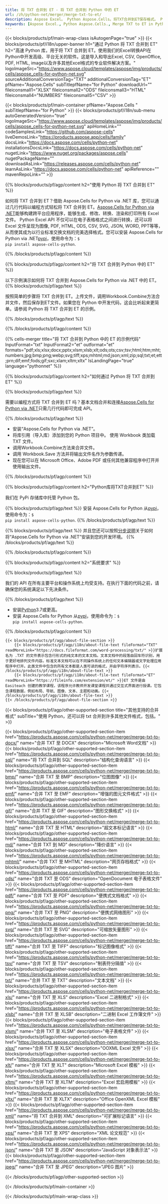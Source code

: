 ```yaml
---
title: 将 TXT 合并到 ET - 将 TXT 合并到 Python 中的 ET
url: /zh/python-net/merger/merge-txt-to-et/ 
description: Aspose Excel。 Python Aspose.Cells。将TXT合并到ET保存格式。 Python 将 TXT 合并为 ET 格式。将 TXT 合并到 Python 中的 ET。 TXT 合并。
keywords: [Aspose Excel., Python Aspose.Cells., Merge TXT to ET in Python., Python Merge TXT to et., Python Combine TXT to ET., TXT Merge]
---
```

{{< blocks/products/pf/main-wrap-class isAutogenPage="true" >}}
{{< blocks/products/pf/i18n/upper-banner h1="通过 Python 将 TXT 合并到 ET" h2="高速 Python 库，用于将 TXT 合并到 ET。使用我们的Excel转换API在Python中开发高级、平台无关的软件。这是导入和导出Excel, CSV, OpenOffice, PDF, HTML, image以及许多其他Excel格式的专业软件解决方案。" logoImageSrc="https://www.aspose.cloud/templates/aspose/img/products/cells/aspose_cells-for-python-net.svg" sourceAdditionalConversionTag="TXT" additionalConversionTag="ET" pfName="Aspose.Cells" subTitlepfName="for Python" downloadUrl="" fileiconsmall1="XLSX" fileiconsmall2="ODS" fileiconsmall3="HTML" fileiconsmall4="NUMBERS" fileiconsmall5="CSV" >}}

{{< blocks/products/pf/main-container pfName="Aspose.Cells " subTitlepfName="for Python" >}}
{{< blocks/products/pf/i18n/sub-menu autoGeneratedVersion="true" logoImageSrc="https://www.aspose.cloud/templates/aspose/img/products/cells/aspose_cells-for-python-net.svg" apiHomeLink="" codeSamplesLink="https://github.com/aspose-cells" liveDemosLink="https://products.aspose.app/cells/family" docsLink="https://docs.aspose.com/cells/python-net" installationsDocsLink="https://docs.aspose.com/cells/python-net" nugetLink="https://www.nuget.org/packages/aspose.cells" nugetPackageName="" downloadAsLink="https://releases.aspose.com/cells/python-net" learnAsLink="https://docs.aspose.com/cells/python-net" apiReference="" mavenRepoLink="" >}}

{{% blocks/products/pf/agp/content h2="使用 Python 将 TXT 合并到 ET" %}}

如何将 TXT 合并到 ET？借助 Aspose.Cells for Python via .NET 库，您可以通过几行代码以编程方式轻松将 TXT 合并到 ET。[Aspose.Cells for Python via .NET](https://pypi.org/project/aspose-cells-python)能够构建跨平台应用程序，能够生成、修改、转换、渲染和打印所有 Excel 文件。 Python Excel API 不仅可以在电子表格格式之间进行转换，还可以将 Excel 文件呈现为图像, PDF, HTML, ODS, CSV, SVG, JSON, WORD, PPT等等，从而使其成为以行业标准交换文档的完美选择格式。您可以安装 Aspose.Cells for Python via .NET<a href="https://pypi.org/project/aspose-cells-python/">pypi</a>，使用命令为：<code>$ pip install aspose-cells-python</code>.


{{% /blocks/products/pf/agp/content %}}

{{% blocks/products/pf/agp/content h2="将 TXT 合并到 Python 中的 ET" %}}

以下示例演示如何将 TXT 合并到 Aspose.Cells for Python via .NET 中的 ET。
{{% blocks/products/pf/agp/text %}}

按照简单的步骤将 TXT 合并到 ET。上传文件，调用Workbook.Combine方法合并文件，然后保存到ET文件。如果您在 Python 中开发代码，这会比听起来更简单。请参阅 Python 将 TXT 合并到 ET 的示例。

{{% /blocks/products/pf/agp/text %}}

{{% /blocks/products/pf/agp/content %}}

{{% cells-merger title="将 TXT 合并到 Python 中的 ET 的示例代码" InputFormat="txt" InputFormat2="et" outformat="et" formats="pdf;xls;xlsx;docx;pptx;xlsm;xlsb;xlt;ods;ots;csv;tsv;html;htm;mht;numbers;jpg;bmp;png;webp;svg;tiff;xps;mhtml;md;json;xml;zip;sql;txt;et;ett;prn;dif;emf;fods;gif;sxc;xlam;xltm;xltx" IsLandingPage="true" language="pythonnet" %}}

{{% blocks/products/pf/agp/content h2="如何通过 Python 将 TXT 合并到 ET" %}}

{{% blocks/products/pf/agp/text %}}

需要以编程方式将 TXT 合并到 ET 吗？基本文档合并和连接[Aspose.Cells for Python via .NET](https://products.aspose.com/cells/python-net)只需几行代码即可完成 API。

{{% /blocks/products/pf/agp/text %}}

+ 安装“Aspose.Cells for Python via .NET”。
+ 将库引用（导入库）添加到您的 Python 项目中。
使用 Workbook 类加载 TXT 文件。
+ 调用Workbook.Combine方法来合并文件。
+ 调用 Workbook.Save 方法并将输出文件名作为参数传递。
+ 现在您可以在 Microsoft Office、Adobe PDF 或任何其他兼容程序中打开并使用输出文件。

{{% /blocks/products/pf/agp/content %}}

{{% blocks/products/pf/agp/content h2="Python库将TXT合并到ET" %}}

我们在 PyPi 存储库中托管 Python 包。

{{% blocks/products/pf/agp/text %}}
安装 Aspose.Cells for Python 从<a href="https://pypi.org/project/aspose-cells-python/">pypi</a>，使用命令为：<code>$ pip install aspose-cells-python</code>.
{{% /blocks/products/pf/agp/text %}}

{{% blocks/products/pf/agp/text %}}
并且您还可以按照[分步说明](https://docs.aspose.com/cells/python-net/getting-started/)关于如何将“Aspose.Cells for Python via .NET”安装到您的开发环境。
{{% /blocks/products/pf/agp/text %}}


{{% /blocks/products/pf/agp/content %}}

 
{{% blocks/products/pf/agp/content h2="系统要求" %}}

{{% blocks/products/pf/agp/text %}}

我们的 API 在所有主要平台和操作系统上均受支持。在执行下面的代码之前，请确保您的系统满足以下先决条件。

{{% /blocks/products/pf/agp/text %}}

- 安装[Python](https://www.python.org/downloads/)3.7或更高。
- 安装 Aspose.Cells for Python 从<a href="https://pypi.org/project/aspose-cells-python/">pypi</a>，使用命令为：<code>$ pip install aspose-cells-python</code>.


{{% /blocks/products/pf/agp/content %}}

<!-- aboutfile Starts -->
    {{< blocks/products/pf/agp/about-file-section >}}
        {{< blocks/products/pf/agp/i18n/about-file-text fileFormat="TXT" readMoreLink="https://docs.fileformat.com/word-processing/txt/" >}}扩展名为 .TXT 的文件表示包含行形式的纯文本的文本文档。文本文档中的段落由回车符识别，用于更好地排列文件内容。标准文本文档可以在不同操作系统上的任何文本编辑器或文字处理应用程序中打开。此类文件中包含的所有文本都是人类可读的格式，并由字符序列表示。{{< /blocks/products/pf/agp/i18n/about-file-text >}}
        {{< blocks/products/pf/agp/i18n/about-file-text fileFormat="ET" readMoreLink="https://fileinfo.com/extension/et/" >}}ET 文件是由 Easiteach 创建的教学课程，该程序允许教师开发课堂课程并通过交互式界面进行授课。它包含课程数据，例如布局、导航、图像、文本、主题和动画。{{< /blocks/products/pf/agp/i18n/about-file-text >}}
    {{< /blocks/products/pf/agp/about-file-section >}}
<!-- aboutfile Ends -->

{{< blocks/products/pf/agp/other-supported-section title="其他支持的合并格式" subTitle="使用 Python，还可以将 txt 合并到许多其他文件格式，包括。" >}}

{{< blocks/products/pf/agp/other-supported-section-item href="https://products.aspose.com/cells/python-net/merger/merge-txt-to-docx/" name="合并 TXT 至 DOCX" description="Microsoft Word文档" >}}
{{< blocks/products/pf/agp/other-supported-section-item href="https://products.aspose.com/cells/python-net/merger/merge-txt-to-sql/" name="将 TXT 合并到 SQL" description="结构化查询语言" >}}
{{< blocks/products/pf/agp/other-supported-section-item href="https://products.aspose.com/cells/python-net/merger/merge-txt-to-bmp/" name="合并 TXT 至 BMP" description="位图图像" >}}
{{< blocks/products/pf/agp/other-supported-section-item href="https://products.aspose.com/cells/python-net/merger/merge-txt-to-emf/" name="合并 TXT 至 EMF" description="增强的图元文件格式" >}}
{{< blocks/products/pf/agp/other-supported-section-item href="https://products.aspose.com/cells/python-net/merger/merge-txt-to-gif/" name="合并 TXT 至 GIF" description="图形交换格式" >}}
{{< blocks/products/pf/agp/other-supported-section-item href="https://products.aspose.com/cells/python-net/merger/merge-txt-to-html/" name="合并 TXT 至 HTML" description="超文本标记语言" >}}
{{< blocks/products/pf/agp/other-supported-section-item href="https://products.aspose.com/cells/python-net/merger/merge-txt-to-md/" name="合并 TXT 到 MD" description="降价语言" >}}
{{< blocks/products/pf/agp/other-supported-section-item href="https://products.aspose.com/cells/python-net/merger/merge-txt-to-mhtml/" name="合并 TXT 至 MHTML" description="网页存档格式" >}}
{{< blocks/products/pf/agp/other-supported-section-item href="https://products.aspose.com/cells/python-net/merger/merge-txt-to-ods/" name="合并 TXT 至 ODS" description="OpenDocument 电子表格文件" >}}
{{< blocks/products/pf/agp/other-supported-section-item href="https://products.aspose.com/cells/python-net/merger/merge-txt-to-pdf/" name="合并 TXT 至 PDF" description="便携式文档格式" >}}
{{< blocks/products/pf/agp/other-supported-section-item href="https://products.aspose.com/cells/python-net/merger/merge-txt-to-png/" name="合并 TXT 至 PNG" description="便携式网络图形" >}}
{{< blocks/products/pf/agp/other-supported-section-item href="https://products.aspose.com/cells/python-net/merger/merge-txt-to-svg/" name="合并 TXT 至 SVG" description="可缩放矢量图形" >}}
{{< blocks/products/pf/agp/other-supported-section-item href="https://products.aspose.com/cells/python-net/merger/merge-txt-to-tiff/" name="合并 TXT 至 TIFF" description="标记图像格式" >}}
{{< blocks/products/pf/agp/other-supported-section-item href="https://products.aspose.com/cells/python-net/merger/merge-txt-to-tsv/" name="合并 TXT 至 TSV" description="制表符分隔值" >}}
{{< blocks/products/pf/agp/other-supported-section-item href="https://products.aspose.com/cells/python-net/merger/merge-txt-to-txt/" name="合并 TXT 至 TXT" description="文本文档" >}}
{{< blocks/products/pf/agp/other-supported-section-item href="https://products.aspose.com/cells/python-net/merger/merge-txt-to-xls/" name="合并 TXT 至 XLS" description="Excel 二进制格式" >}}
{{< blocks/products/pf/agp/other-supported-section-item href="https://products.aspose.com/cells/python-net/merger/merge-txt-to-xlsb/" name="合并 TXT 至 XLSB" description="二进制 Excel 工作簿文件" >}}
{{< blocks/products/pf/agp/other-supported-section-item href="https://products.aspose.com/cells/python-net/merger/merge-txt-to-xlsm/" name="合并 TXT 至 XLSM" description="电子表格文件" >}}
{{< blocks/products/pf/agp/other-supported-section-item href="https://products.aspose.com/cells/python-net/merger/merge-txt-to-xlsx/" name="合并 TXT 至 XLSX" description="OOXML Excel 文件" >}}
{{< blocks/products/pf/agp/other-supported-section-item href="https://products.aspose.com/cells/python-net/merger/merge-txt-to-xlt/" name="合并 TXT 至 XLT" description="Microsoft Excel 模板" >}}
{{< blocks/products/pf/agp/other-supported-section-item href="https://products.aspose.com/cells/python-net/merger/merge-txt-to-xltm/" name="合并 TXT 至 XLTM" description="Excel 宏启用模板" >}}
{{< blocks/products/pf/agp/other-supported-section-item href="https://products.aspose.com/cells/python-net/merger/merge-txt-to-xltx/" name="合并 TXT 至 XLTX" description="Office OpenXML Excel 模板" >}}
{{< blocks/products/pf/agp/other-supported-section-item href="https://products.aspose.com/cells/python-net/merger/merge-txt-to-xml/" name="将 TXT 合并到 XML" description="可扩展标记语言" >}}
{{< blocks/products/pf/agp/other-supported-section-item href="https://products.aspose.com/cells/python-net/merger/merge-txt-to-xps/" name="合并 TXT 至 XPS" description="XML 论文规范" >}}
{{< blocks/products/pf/agp/other-supported-section-item href="https://products.aspose.com/cells/python-net/merger/merge-txt-to-json/" name="合并 TXT 至 JSON" description="JavaScript 对象表示法" >}}
{{< blocks/products/pf/agp/other-supported-section-item href="https://products.aspose.com/cells/python-net/merger/merge-txt-to-jpeg/" name="合并 TXT 至 JPEG" description="JPEG 图片" >}}

{{< /blocks/products/pf/agp/other-supported-section >}}

{{< /blocks/products/pf/main-container >}}
    
{{< /blocks/products/pf/main-wrap-class >}}
